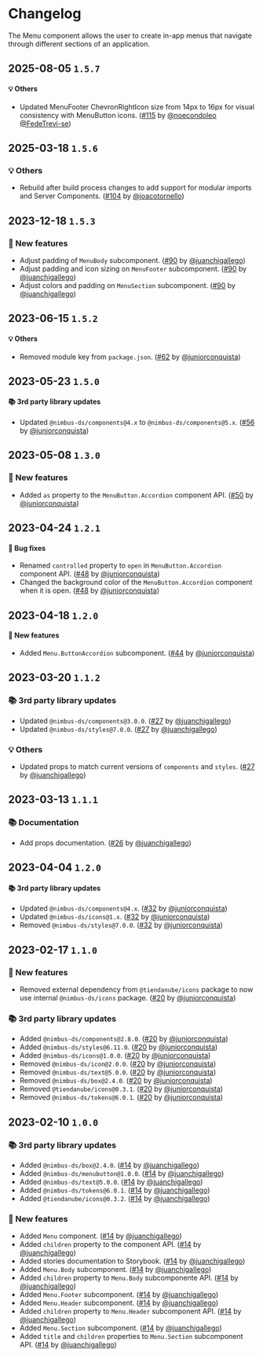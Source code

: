# Changelog

The Menu component allows the user to create in-app menus that navigate through different sections of an application.

## 2025-08-05 `1.5.7`

#### 💡 Others

- Updated MenuFooter ChevronRightIcon size from 14px to 16px for visual consistency with MenuButton icons. ([#115](https://github.com/TiendaNube/nimbus-patterns/pull/115) by [@noecondoleo](https://github.com/noecondoleo) [@FedeTrevi-se](https://github.com/FedeTrevi-se)) 


## 2025-03-18 `1.5.6`

### 💡 Others

- Rebuild after build process changes to add support for modular imports and Server Components. ([#104](https://github.com/TiendaNube/nimbus-patterns/pull/104) by [@joacotornello](https://github.com/joacotornello))

## 2023-12-18 `1.5.3`

### 🎉 New features

- Adjust padding of `MenuBody` subcomponent. ([#90](https://github.com/TiendaNube/nimbus-patterns/pull/90) by [@juanchigallego](https://github.com/juanchigallego))
- Adjust padding and icon sizing on `MenuFooter` subcomponent. ([#90](https://github.com/TiendaNube/nimbus-patterns/pull/90) by [@juanchigallego](https://github.com/juanchigallego))
- Adjust colors and padding on `MenuSection` subcomponent. ([#90](https://github.com/TiendaNube/nimbus-patterns/pull/90) by [@juanchigallego](https://github.com/juanchigallego))

## 2023-06-15 `1.5.2`

#### 💡 Others

- Removed module key from `package.json`. ([#62](https://github.com/TiendaNube/nimbus-patterns/pull/62) by [@juniorconquista](https://github.com/juniorconquista))

## 2023-05-23 `1.5.0`

#### 📚 3rd party library updates

- Updated `@nimbus-ds/components@4.x` to `@nimbus-ds/components@5.x`. ([#56](https://github.com/TiendaNube/nimbus-patterns/pull/56) by [@juniorconquista](https://github.com/juniorconquista))

## 2023-05-08 `1.3.0`

### 🎉 New features

- Added `as` property to the `MenuButton.Accordion` component API. ([#50](https://github.com/TiendaNube/nimbus-patterns/pull/50) by [@juniorconquista](https://github.com/juniorconquista))

## 2023-04-24 `1.2.1`

#### 🐛 Bug fixes

- Renamed `controlled` property to `open` in `MenuButton.Accordion` component API. ([#48](https://github.com/TiendaNube/nimbus-patterns/pull/48) by [@juniorconquista](https://github.com/juniorconquista))
- Changed the background color of the `MenuButton.Accordion` component when it is open. ([#48](https://github.com/TiendaNube/nimbus-patterns/pull/48) by [@juniorconquista](https://github.com/juniorconquista))

## 2023-04-18 `1.2.0`

#### 🎉 New features

- Added `Menu.ButtonAccordion` subcomponent. ([#44](https://github.com/TiendaNube/nimbus-patterns/pull/44) by [@juniorconquista](https://github.com/juniorconquista))

## 2023-03-20 `1.1.2`

### 📚 3rd party library updates

- Updated `@nimbus-ds/components@3.0.0`. ([#27](https://github.com/TiendaNube/nimbus-patterns/pull/27) by [@juanchigallego](https://github.com/juanchigallego))
- Updated `@nimbus-ds/styles@7.0.0`. ([#27](https://github.com/TiendaNube/nimbus-patterns/pull/27) by [@juanchigallego](https://github.com/juanchigallego))

### 💡 Others

- Updated props to match current versions of `components` and `styles`. ([#27](https://github.com/TiendaNube/nimbus-patterns/pull/27) by [@juanchigallego](https://github.com/juanchigallego))

## 2023-03-13 `1.1.1`

### 📚 Documentation

- Add props documentation. ([#26](https://github.com/TiendaNube/nimbus-patterns/pull/26) by [@juanchigallego](https://github.com/juanchigallego))

## 2023-04-04 `1.2.0`

#### 📚 3rd party library updates

- Updated `@nimbus-ds/components@4.x`. ([#32](https://github.com/TiendaNube/nimbus-patterns/pull/32) by [@juniorconquista](https://github.com/juniorconquista))
- Updated `@nimbus-ds/icons@1.x`. ([#32](https://github.com/TiendaNube/nimbus-patterns/pull/32) by [@juniorconquista](https://github.com/juniorconquista))
- Removed `@nimbus-ds/styles@7.0.0`. ([#32](https://github.com/TiendaNube/nimbus-patterns/pull/32) by [@juniorconquista](https://github.com/juniorconquista))

## 2023-02-17 `1.1.0`

### 🎉 New features

- Removed external dependency from `@tiendanube/icons` package to now use internal `@nimbus-ds/icons` package. ([#20](https://github.com/TiendaNube/nimbus-patterns/pull/20) by [@juniorconquista](https://github.com/juniorconquista))

### 📚 3rd party library updates

- Added `@nimbus-ds/components@2.8.0`. ([#20](https://github.com/TiendaNube/nimbus-patterns/pull/20) by [@juniorconquista](https://github.com/juniorconquista))
- Added `@nimbus-ds/styles@6.11.0`. ([#20](https://github.com/TiendaNube/nimbus-patterns/pull/20) by [@juniorconquista](https://github.com/juniorconquista))
- Added `@nimbus-ds/icons@1.0.0`. ([#20](https://github.com/TiendaNube/nimbus-patterns/pull/20) by [@juniorconquista](https://github.com/juniorconquista))
- Removed `@nimbus-ds/icon@2.0.0`. ([#20](https://github.com/TiendaNube/nimbus-patterns/pull/20) by [@juniorconquista](https://github.com/juniorconquista))
- Removed `@nimbus-ds/text@5.0.0`. ([#20](https://github.com/TiendaNube/nimbus-patterns/pull/20) by [@juniorconquista](https://github.com/juniorconquista))
- Removed `@nimbus-ds/box@2.4.0`. ([#20](https://github.com/TiendaNube/nimbus-patterns/pull/20) by [@juniorconquista](https://github.com/juniorconquista))
- Removed `@tiendanube/icons@0.3.1`. ([#20](https://github.com/TiendaNube/nimbus-patterns/pull/20) by [@juniorconquista](https://github.com/juniorconquista))
- Removed `@nimbus-ds/tokens@6.0.1`. ([#20](https://github.com/TiendaNube/nimbus-patterns/pull/20) by [@juniorconquista](https://github.com/juniorconquista))

## 2023-02-10 `1.0.0`

### 📚 3rd party library updates

- Added `@nimbus-ds/box@2.4.0`. ([#14](https://github.com/TiendaNube/nimbus-patterns/pull/14) by [@juanchigallego](https://github.com/juanchigallego))
- Added `@nimbus-ds/menubutton@1.0.0`. ([#14](https://github.com/TiendaNube/nimbus-patterns/pull/14) by [@juanchigallego](https://github.com/juanchigallego))
- Added `@nimbus-ds/text@5.0.0`. ([#14](https://github.com/TiendaNube/nimbus-patterns/pull/14) by [@juanchigallego](https://github.com/juanchigallego))
- Added `@nimbus-ds/tokens@6.0.1`. ([#14](https://github.com/TiendaNube/nimbus-patterns/pull/14) by [@juanchigallego](https://github.com/juanchigallego))
- Added `@tiendanube/icons@0.3.2`. ([#14](https://github.com/TiendaNube/nimbus-patterns/pull/14) by [@juanchigallego](https://github.com/juanchigallego))

### 🎉 New features

- Added `Menu` component. ([#14](https://github.com/TiendaNube/nimbus-patterns/pull/14) by [@juanchigallego](https://github.com/juanchigallego))
- Added `children` property to the component API. ([#14](https://github.com/TiendaNube/nimbus-patterns/pull/14) by [@juanchigallego](https://github.com/juanchigallego))
- Added stories documentation to Storybook. ([#14](https://github.com/TiendaNube/nimbus-patterns/pull/14) by [@juanchigallego](https://github.com/juanchigallego))
- Added `Menu.Body` subcomponent. ([#14](https://github.com/TiendaNube/nimbus-patterns/pull/14) by [@juanchigallego](https://github.com/juanchigallego))
- Added `children` property to `Menu.Body` subcomponente API. ([#14](https://github.com/TiendaNube/nimbus-patterns/pull/14) by [@juanchigallego](https://github.com/juanchigallego))
- Added `Menu.Footer` subcomponent. ([#14](https://github.com/TiendaNube/nimbus-patterns/pull/14) by [@juanchigallego](https://github.com/juanchigallego))
- Added `Menu.Header` subcomponent. ([#14](https://github.com/TiendaNube/nimbus-patterns/pull/14) by [@juanchigallego](https://github.com/juanchigallego))
- Added `children` property to `Menu.Header` subcomponent API. ([#14](https://github.com/TiendaNube/nimbus-patterns/pull/14) by [@juanchigallego](https://github.com/juanchigallego))
- Added `Menu.Section` subcomponent. ([#14](https://github.com/TiendaNube/nimbus-patterns/pull/14) by [@juanchigallego](https://github.com/juanchigallego))
- Added `title` and `children` properties to `Menu.Section` subcomponent API. ([#14](https://github.com/TiendaNube/nimbus-patterns/pull/14) by [@juanchigallego](https://github.com/juanchigallego))
